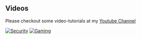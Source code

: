 ## Videos
Please checkout some video-tutorials at my [Youtube Channel](https://www.youtube.com/user/gonzalomendoza524/videos?view_as=subscriber)

[![Security](https://i.ytimg.com/vi/GZqXKgWAtCk/hqdefault.jpg?sqp=-oaymwEZCNACELwBSFXyq4qpAwsIARUAAIhCGAFwAQ==&rs=AOn4CLA-_IN6j9z4Wu_Bd0n02TGuiNHVTA)](https://www.youtube.com/watch?v=GZqXKgWAtCk "Vault TOTP Gateway")
[![Gaming](https://i.ytimg.com/vi/srr1AOTCvuA/hqdefault.jpg?sqp=-oaymwEZCNACELwBSFXyq4qpAwsIARUAAIhCGAFwAQ==&rs=AOn4CLANPTW9rAJFmhIIzbT4taDuLGbRoQ)](https://www.youtube.com/watch?v=srr1AOTCvuA "Board Game at Java 8")